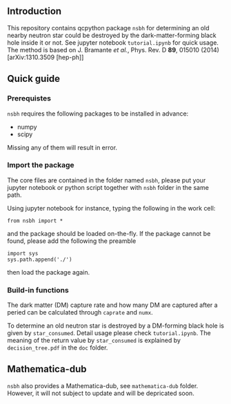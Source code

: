 ## Introduction
This repository contains qcpython package `nsbh` for determining an old nearby neutron star could be destroyed by the dark-matter-forming black hole inside it or not. See jupyter notebook `tutorial.ipynb` for quick usage. The method is based on J. Bramante *et al.*, Phys. Rev. D **89**, 015010 (2014) [arXiv:1310.3509 [hep-ph]]

## Quick guide
### Prerequistes
`nsbh` requires the following packages to be installed in advance:

- numpy
- scipy

Missing any of them will result in error.

### Import the package
The core files are contained in the folder named `nsbh`, please put your jupyter notebook or python script together with `nsbh` folder in the same path.

Using jupyter notebook for instance, typing the following in the work cell:<br>

    from nsbh import *

and the package should be loaded on-the-fly. If the package cannot be found, please add the following the preamble

    import sys
    sys.path.append('./')

then load the package again.

### Build-in functions
The dark matter (DM) capture rate and how many DM are captured after a peried can be calculated through `caprate` and `numx`.

To determine an old neutron star is destroyed by a DM-forming black hole is given by `star_consumed`. Detail usage please check `tutorial.ipynb`. The meaning of the return value by `star_consumed` is explained by `decision_tree.pdf` in the `doc` folder.

## Mathematica-dub
`nsbh` also provides a Mathematica-dub, see `mathematica-dub` folder. However, it will not subject to update and will be depricated soon.
